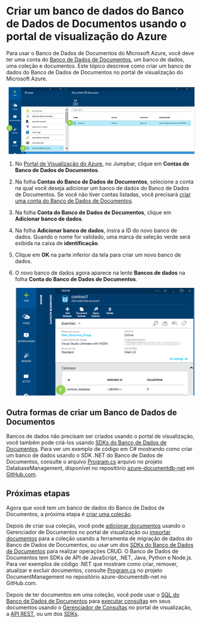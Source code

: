 <properties 
	pageTitle="Criar um banco de dados NoSQL do Banco de Dados de Documentos | Microsoft Azure" 
	description="Saiba como criar bancos de dados gerenciados usando o portal de serviço online do Banco de Dados de Documentos do Azure, um banco de dados de documentos NoSQL gerenciado para JSON. Obtenha hoje mesmo uma avaliação gratuita." 
	services="documentdb" 
	authors="mimig1" 
	manager="jhubbard" 
	editor="monicar" 
	documentationCenter=""/>

<tags 
	ms.service="documentdb" 
	ms.workload="data-services" 
	ms.tgt_pltfrm="na" 
	ms.devlang="na" 
	ms.topic="article" 
	ms.date="09/28/2015" 
	ms.author="mimig"/>

# Criar um banco de dados do Banco de Dados de Documentos usando o portal de visualização do Azure

Para usar o Banco de Dados de Documentos do Microsoft Azure, você deve ter uma conta do [Banco de Dados de Documentos](documentdb-create-account.md), um banco de dados, uma coleção e documentos. Este tópico descreve como criar um banco de dados do Banco de Dados de Documentos no portal de visualização do Microsoft Azure.

![Captura de tela realçando o botão Procurar, contas do Banco de Dados de Documentos na folha Procurar e uma conta do Banco de Dados de Documentos na folha Contas do Banco de Dados de Documentos](./media/documentdb-create-database/docdb-database-creation-1-3.png)

1.  No [Portal de Visualização do Azure](https://portal.azure.com/), no Jumpbar, clique em **Contas de Banco de Dados de Documentos**. 

2.  Na folha **Contas do Banco de Dados de Documentos**, selecione a conta na qual você deseja adicionar um banco de dados do Banco de Dados de Documentos. Se você não tiver contas listadas, você precisará [criar uma conta do Banco de Dados de Documentos](documentdb-create-account.md).

3. Na folha **Conta do Banco de Dados de Documentos**, clique em **Adicionar banco de dados**.

4. Na folha **Adicionar banco de dados**, insira a ID do novo banco de dados. Quando o nome for validado, uma marca de seleção verde será exibida na caixa de **identificação**.

5. Clique em **OK** na parte inferior da tela para criar um novo banco de dados.

7. O novo banco de dados agora aparece na lente **Bancos de dados** na folha **Conta do Banco de Dados de Documentos**.
 
	![Captura de tela do novo banco de dados na folha Conta do Banco de Dados de Documentos](./media/documentdb-create-database/docdb-database-creation-7.png)

## Outra formas de criar um Banco de Dados de Documentos

Bancos de dados não precisam ser criados usando o portal de visualização, você também pode criá-los usando [SDKs do Banco de Dados de Documentos](https://msdn.microsoft.com/library/azure/dn781482.aspx). Para ver um exemplo de código em C# mostrando como criar um banco de dados usando o SDK .NET do Banco de Dados de Documentos, consulte o arquivo [Program.cs](https://github.com/Azure/azure-documentdb-net/blob/master/samples/code-samples/DatabaseManagement/Program.cs) arquivo no projeto DatabaseManagement, disponível no repositório [azure-documentdb-net](https://github.com/Azure/azure-documentdb-net) em [GitHub.com](https://github.com).

## Próximas etapas

Agora que você tem um banco de dados do Banco de Dados de Documentos, a próxima etapa é [criar uma coleção](documentdb-create-collection.md).

Depois de criar sua coleção, você pode [adicionar documentos](../documentdb-view-json-document-explorer.md) usando o Gerenciador de Documentos no portal de visualização ou [importar documentos](documentdb-import-data.md) para a coleção usando a ferramenta de migração de dados do Banco de Dados de Documentos, ou usar um dos [SDKs do Banco de Dados de Documentos](https://msdn.microsoft.com/library/azure/dn781482.aspx) para realizar operações CRUD. O Banco de Dados de Documentos tem SDKs de API de JavaScript, .NET, Java, Python e Node.js. Para ver exemplos de código .NET que mostram como criar, remover, atualizar e excluir documentos, consulte [Program.cs](https://github.com/Azure/azure-documentdb-net/blob/master/samples/code-samples/DocumentManagement/Program.cs) no projeto DocumentManagement no repositório azure-documentdb-net no GitHub.com.

Depois de ter documentos em uma coleção, você pode usar o [SQL do Banco de Dados de Documentos](documentdb-sql-query.md) para [executar consultas](documentdb-sql-query.md#executing-queries) em seus documentos usando o [Gerenciador de Consultas](documentdb-query-collections-query-explorer.md) no portal de visualização, a [API REST](https://msdn.microsoft.com/library/azure/dn781481.aspx), ou um dos [SDKs](https://msdn.microsoft.com/library/azure/dn781482.aspx).

<!---HONumber=Oct15_HO3-->
